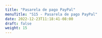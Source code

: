 ```yaml
---
title: "Pasarela de pago PayPal"
menuTitle: "S15 - Pasarela de pago PayPal"
date: 2022-12-23T11:18:41-08:00
draft: false
weight: 15
---
```

